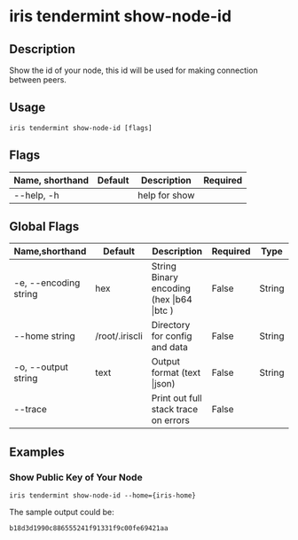 # iris tendermint show-node-id

## Description

Show the id of your node, this id will be used for making connection between peers.

## Usage

```
iris tendermint show-node-id [flags]
```

## Flags

| Name, shorthand      | Default           | Description                                                    | Required |
| -------------------- | ----------------- | -------------------------------------------------------------- | -------- |
| --help, -h           |                   | help for show                                                  |          |

## Global Flags

| Name,shorthand        | Default        | Description                                 | Required | Type   |
| --------------------- | -------------- | ------------------------------------------- | -------- | ------ |
| -e, --encoding string | hex            | String   Binary encoding (hex \|b64 \|btc ) | False    | String |
| --home string         | /root/.iriscli | Directory for config and data               | False    | String |
| -o, --output string   | text           | Output format (text \|json)                 | False    | String |
| --trace               |                | Print out full stack trace on errors        | False    |        |

## Examples

### Show Public Key of Your Node

```shell
iris tendermint show-node-id --home={iris-home}
```

The sample output could be:
```$xslt
b18d3d1990c886555241f91331f9c00fe69421aa
```


